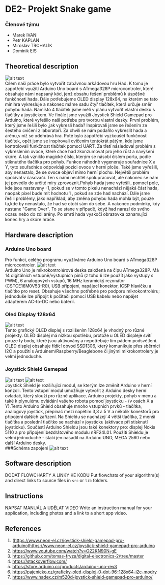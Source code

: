 # DE2- Projekt Snake game

### Členové týmu

* Marek IVAN
* Petr KAPLAN
* Miroslav TRCHALÍK
* Dominik EIS

## Theoretical description
![alt text](celek.jpg)
<br />
Cílem naší práce bylo vytvořit zabávnou arkádovou hru Had. K tomu je zapotřebí využití Arduino Uno board s ATmega328P microcontroler, které obsahuje námi napsaný kód, jenž obsahu řešení problémů k úspěšné funkčnosti hada. Dále potřebujeme OLED display 128x64, na kterém se tato minihra vykresluje a nakonec máme sadu čtyř tlačítek, která určuje směr pohybu hada. Namísto 4 tlačítek jsme měli v plánu vytvořit vlastní desku s tlačítky a joystickem. Ve finále jsme využili Joystick Shield Gamepad pro Arduino, které vyřešilo naši potřebu pro tvorbu vlastní desky. První problém, který jsme řešili bylo ,jak vykresli hada? Inspirovali jsme se řešením ze šestého cvičení z laboratoří. Za chvíli se nám podařilo vykreslit hada a arénu,v níž se odehrává hra. Poté bylo zapotřebí vyzkoušet funkčnost tlačítek, opět jsme se inspirovali cvičením tentokrát pátým, kde jsme kontrolovali funkčnost tlačítek pomocí UART. Za třetí následoval problém s vykreslením ovoce, které chce had zkonzumovat pro jeho růst a navýšení skóre. A tak vzniklo magické číslo, kterým se násobí číslem portu, podle stiknutého tlačítka pro pohyb. Funkce náhodně vygeneruje souřadnice X a Y, tyto souřadnice odpovídají pozici ovoce v herní ploše. Také jsme vyřešili, aby nenastalo, že se ovoce objeví mimo herní plochu. Největší problém spočíval v časovači. Ten s námi nechtěl spolupracovat, ale nakonec se nám jej povedlo do určité míry zprovoznit.Pohyb hada jsme vyřešili, pomocí pole, kde jsou nastaveny -1, pokud se v tomto pixelu nenachází nějaká část hada, naopak pixel bude mít hodnotu 1 , pokud se zde had nachází. Dále jsme řešili problémy, jako například, aby změna pohybu hada mohla být, pouze ta,kde by nenastalo, že had se otočí sám do sebe. A nakonec podmínky, kdy nastane "Game Over". To se stane v případě, když had narazí do svého ocasu nebo do zdi arény. Po smrti hada vyskočí obrazovka oznamující konec hry a skóre hráče.

## Hardware description
### Arduino Uno board
 Pro funkci, celého programu využíváme Arduino Uno board s ATmega328P microcontroler.
![alt text](uno.jpg)
<br />
Arduino Uno je mikrokontrolérová deska založená na čipu ATmega328P. Má 14 digitálních vstupně/výstupních pinů (z toho 6 lze použít jako výstupy s PWM), 6 analogových vstupů, 16 MHz keramický rezonátor (CSTCE16M0V53-R0), USB připojení, napájecí konektor, ICSP hlavičku a tlačítko pro reset. Obsahuje všechno potřebné pro podporu mikrokontroléru; jednoduše lze připojit k počítači pomocí USB kabelu nebo napájet adaptérem AC-to-DC nebo baterií.
### Oled Display 128x64
![alt text](oled.jpg)
<br />
Tento grafický OLED displej s rozlišením 128x64 je vhodný pro různé projekty. OLED displej má nízkou spotřebu, protože u OLED displeje svítí pouze ty body, které jsou aktivovány a nepotřebuje tím pádem podsvětlení. OLED displej obsahuje řídící obvod SSD1306, který komunikuje přes sběrnici I2C a použití s Arduinem/Raspberry/Beaglebone či jinými mikrokontrolery je velmi jednoduché.
### Joystick Shield Gamepad
![alt text](deska1.jpg)
![alt text](deska2.jpg)
<br />
Joystick Shield je rozšiřující modul, se kterým lze změnít Arduino v herní konzoli. Tento vstupní modul umožňuje vytvořit z Arduino desky herní ovladač, který slouží pro různé aplikace, Arduino projekty, pohyb v menu a také k plynulému ovládání vašeho robota pomocí joysticku - (v osách X a Y).Tento Arduino Shield obsahuje mnoho vstupních prvků - tlačítka, analogový joystick, přepínač mezi napětím 3,3 a 5 V a několik konektorů pro připojení dalších zařízení. Na Shieldu se nacházejí 4 větší tlačítka, 2 menší tlačítka a poslední tlačítko se nachází v joysticku (aktivace při stisknutí joysticku). Součástí Arduino Shieldu jsou také konektory pro: displej Nokia 5110 a pro připojení bezdrátového modulu nRF24L01. Použití Shieldu je velmi jednoduché - stačí jen nasadit na Arduino UNO, MEGA 2560 nebo další Arduino desky.
<br />
###Schéma zapojení
![alt text](schema_desky.jpg)



## Software description


DODAT FLOWCHARTY A LINKY KE KODU
Put flowchats of your algorithm(s) and direct links to source files in `src` or `lib` folders.

## Instructions

NAPSAT MANUÁL A UDĚLAT VIDEO
Write an instruction manual for your application, including photos and a link to a short app video.

## References

1. (https://www.neon-el.cz/joystick-shield-gamepad-pro-arduino)https://www.neon-el.cz/joystick-shield-gamepad-pro-arduino
2. https://www.youtube.com/watch?v=O22KN90N-gE
3. https://github.com/tomas-fryza/digital-electronics-2/tree/master
4. https://stackoverflow.com/
5. https://store.arduino.cc/products/arduino-uno-rev3
6. https://pajenicko.cz/graficky-oled-displej-0-dot-96-128x64-i2c-modry
7. https://www.hadex.cz/m520d-joystick-shield-gamepad-pro-arduino/
   
